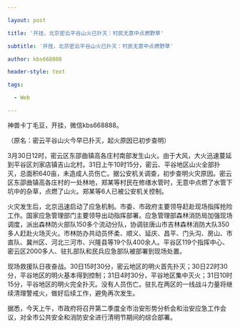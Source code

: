 ---
layout: post
title: '开挂，北京密云平谷山火已扑灭：村民无意中点燃野草'
subtitle: '开挂，北京密云平谷山火已扑灭：村民无意中点燃野草'
author: kbs668888
header-style: text
tags:
  - Web
---
神兽卡丁毛豆，开挂，微信kbs668888。

（原名：密云平谷山火今早已扑灭，起火原因已初步查明）

3月30日12时，密云区东邵曲镇高各庄村南部发生山火。由于大风，大火迅速蔓延到平谷区刘家店镇吉山北村。31日上午10时15分，密云、平谷地区山火全部扑灭，总面积640亩，未造成人员伤亡。据公安机关调查，初步查明火灾原因。密云区东邵曲镇高各庄村的一处林地，郑某等村民在修缮水管时，无意中点燃了水管下坑中的杂草，点燃了山火。郑某等6人已被公安机关控制。

火灾发生后，北京迅速启动了应急机制。市委、市政府主要领导赶赴现场指挥抢险工作。国家应急管理部门主要领导出动指挥部署。应急管理部森林消防局加强现场调度，派出森林防火部队150多个流动分队，协调驻唐山市吉林森林消防大队350多人赶赴火场灭火。市林防办共动员怀柔、顺义、延庆、昌平、门头沟、房山、市直队、冀州区、河北三河市、兴隆县等19个队400余人。平谷区119个指挥中心、密云区2000多人、驻扎部队和民兵应急部队被部署到现场处置。

现场救援队日夜奋战。30日15时30分，密云地区的明火首先扑灭；30日22时30分，平谷地区的明火基本得到控制；31日4时30分，平谷地区集中灭火；31日10时15分，平谷地区的明火完全扑灭。没有人员伤亡。驻扎在两区的一线战斗力量将继续清理警戒火，做好后续工作，避免再次发生。

据悉，今天上午，市政府将召开第二季度全市治安形势分析会和治安应急工作会议，对全市公共安全和消防安全进行清明节期间的综合部署。

